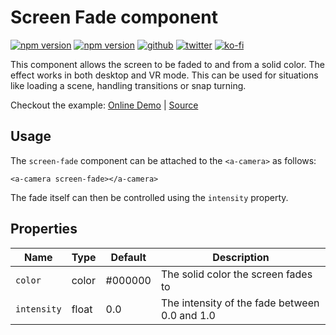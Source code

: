# Screen Fade component
[![npm version](https://img.shields.io/npm/v/@fern-solutions/aframe-screen-fade.svg?style=flat-square)](https://www.npmjs.com/package/@fern-solutions/aframe-screen-fade)
[![npm version](https://img.shields.io/npm/l/@fern-solutions/aframe-screen-fade.svg?style=flat-square)](https://www.npmjs.com/package/@fern-solutions/aframe-screen-fade)
[![github](https://flat.badgen.net/badge/icon/github?icon=github&label)](https://github.com/mrxz/fern-aframe-components/)
[![twitter](https://flat.badgen.net/twitter/follow/noerihuisman)](https://twitter.com/noerihuisman)
[![ko-fi](https://img.shields.io/badge/ko--fi-buy%20me%20a%20coffee-ff5f5f?style=flat-square)](https://ko-fi.com/fernsolutions)

This component allows the screen to be faded to and from a solid color. The effect works in both desktop and VR mode. This can be used for situations like loading a scene, handling transitions or snap turning.

Checkout the example: [Online Demo](https://aframe-components.fern.solutions/screen-fade) | [Source](https://github.com/mrxz/fern-aframe-components/blob/main/screen-fade/example/index.html)

## Usage
The `screen-fade` component can be attached to the `<a-camera>` as follows:
```
<a-camera screen-fade></a-camera>
```

The fade itself can then be controlled using the `intensity` property.

## Properties
| Name | Type | Default |Description |
| ---- | ---- | ------- |----------- |
| `color` | color | #000000 | The solid color the screen fades to |
| `intensity` | float | 0.0 | The intensity of the fade between 0.0 and 1.0 |
